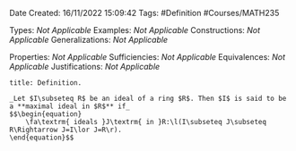 <div class="topSpace"></div>

Date Created: 16/11/2022 15:09:42
Tags: #Definition #Courses/MATH235

Types: _Not Applicable_
Examples: _Not Applicable_
Constructions: _Not Applicable_
Generalizations: _Not Applicable_

Properties: _Not Applicable_
Sufficiencies: _Not Applicable_
Equivalences: _Not Applicable_
Justifications: _Not Applicable_

``` ad-Definition
title: Definition.

_Let $I\subseteq R$ be an ideal of a ring $R$. Then $I$ is said to be a **maximal ideal in $R$** if_
$$\begin{equation}
    \fa\textrm{ ideals }J\textrm{ in }R:\l(I\subseteq J\subseteq R\Rightarrow J=I\lor J=R\r).
\end{equation}$$

```
